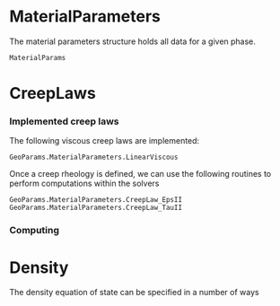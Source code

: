 # MaterialParameters

The material parameters structure holds all data for a given phase.

```@docs
MaterialParams
```

# CreepLaws 



### Implemented creep laws

The following viscous creep laws are implemented:
```@docs
GeoParams.MaterialParameters.LinearViscous
```

Once a creep rheology is defined, we can use the following routines to perform computations within the solvers
```@docs
GeoParams.MaterialParameters.CreepLaw_EpsII
GeoParams.MaterialParameters.CreepLaw_TauII
```

### Computing 

# Density 
The density equation of state can be specified in a number of ways

